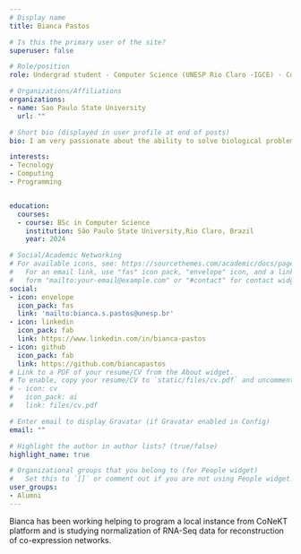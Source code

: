 ```yaml
---
# Display name
title: Bianca Pastos

# Is this the primary user of the site?
superuser: false

# Role/position
role: Undergrad student - Computer Science (UNESP Rio Claro -IGCE) - Conekt Bioenergy

# Organizations/Affiliations
organizations:
- name: Sao Paulo State University 
  url: ""

# Short bio (displayed in user profile at end of posts)
bio: I am very passionate about the ability to solve biological problems with bioinformatics.

interests:
- Tecnology
- Computing
- Programming


education:
  courses:
  - course: BSc in Computer Science
    institution: São Paulo State University,Rio Claro, Brazil
    year: 2024

# Social/Academic Networking
# For available icons, see: https://sourcethemes.com/academic/docs/page-builder/#icons
#   For an email link, use "fas" icon pack, "envelope" icon, and a link in the
#   form "mailto:your-email@example.com" or "#contact" for contact widget.
social:
- icon: envelope
  icon_pack: fas
  link: 'mailto:bianca.s.pastos@unesp.br'
- icon: linkedin
  icon_pack: fab
  link: https://www.linkedin.com/in/bianca-pastos
- icon: github
  icon_pack: fab
  link: https://github.com/biancapastos
# Link to a PDF of your resume/CV from the About widget.
# To enable, copy your resume/CV to `static/files/cv.pdf` and uncomment the lines below.
# - icon: cv
#   icon_pack: ai
#   link: files/cv.pdf

# Enter email to display Gravatar (if Gravatar enabled in Config)
email: ""

# Highlight the author in author lists? (true/false)
highlight_name: true

# Organizational groups that you belong to (for People widget)
#   Set this to `[]` or comment out if you are not using People widget.
user_groups:
- Alumni
---
```


Bianca has been working helping to program a local instance from CoNeKT platform and is studying normalization of RNA-Seq data for reconstruction of co-expression networks.

